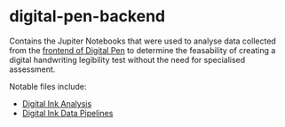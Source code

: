 # digital-pen-backend

Contains the Jupiter Notebooks that were used to analyse data collected from the [frontend of Digital Pen](https://github.com/CustardTart32/digital-pen-frontend) 
to determine the feasability of creating a digital handwriting legibility test without the need for specialised assessment. 

Notable files include: 
- [Digital Ink Analysis](/notebooks/compare_series.ipynb)
- [Digital Ink Data Pipelines](/notebooks/digital_ink_notebook.ipynb)

